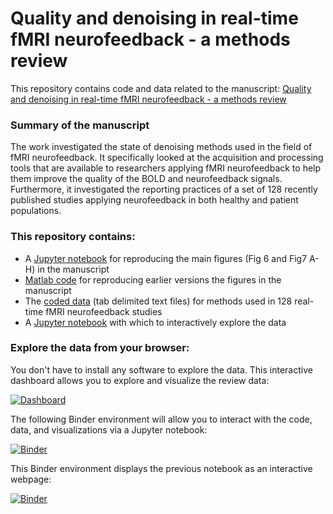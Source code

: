 # Quality and denoising in real-time fMRI neurofeedback - a methods review

This repository contains code and data related to the manuscript: [Quality and denoising in real-time fMRI neurofeedback - a methods review](https://osf.io/xubhq)

### Summary of the manuscript
The work investigated the state of denoising methods used in the field of fMRI neurofeedback. It specifically looked at the acquisition and processing tools that are available to researchers applying fMRI neurofeedback to help them improve the quality of the BOLD and neurofeedback signals. Furthermore, it investigated the reporting practices of a set of 128 recently published studies applying neurofeedback in both healthy and patient populations.

### This repository contains:
- A [Jupyter notebook](/reproduce_figures.ipynb) for reproducing the main figures (Fig 6 and Fig7 A-H) in the manuscript
- [Matlab code](/matlab/main_script.m) for reproducing earlier versions the figures in the manuscript
- The [coded data](/data/) (tab delimited text files) for methods used in 128 real-time fMRI neurofeedback studies
- A [Jupyter notebook](/explore_rtfmri_methods.ipynb) with which to interactively explore the data

### Explore the data from your browser:

You don't have to install any software to explore the data. This interactive dashboard allows you to explore and visualize the review data:

[![Dashboard](https://img.shields.io/badge/Dash-board-brightgreen)](https://rtfmri-methods.herokuapp.com/)

The following Binder environment will allow you to interact with the code, data, and visualizations via a Jupyter notebook:

[![Binder](https://mybinder.org/badge_logo.svg)](https://mybinder.org/v2/gh/jsheunis/quality-and-denoising-in-rtfmri-nf/master)

This Binder environment displays the previous notebook as an interactive webpage:

[![Binder](https://mybinder.org/badge_logo.svg)](https://mybinder.org/v2/gh/jsheunis/quality-and-denoising-in-rtfmri-nf/master?urlpath=%2Fvoila%2Frender%2Fexplore_rtfmri_methods_web.ipynb)
